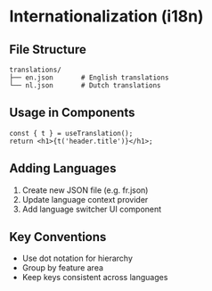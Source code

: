 # Internationalization (i18n)

## File Structure
```
translations/
├── en.json       # English translations
└── nl.json       # Dutch translations
```

## Usage in Components
```tsx
const { t } = useTranslation();
return <h1>{t('header.title')}</h1>;
```

## Adding Languages
1. Create new JSON file (e.g. fr.json)
2. Update language context provider
3. Add language switcher UI component

## Key Conventions
- Use dot notation for hierarchy
- Group by feature area
- Keep keys consistent across languages